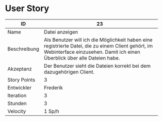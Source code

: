 # User Story

| ID         |23|
|-|-|
|Name        |Datei anzeigen|
|Beschreibung|Als Benutzer will ich die Möglichkeit haben eine registrierte Datei, die zu einem Client gehört, im Webinterface einzusehen. Damit ich einen Überblick über alle Dateien habe.|
|Akzeptanz   |Der Benutzer sieht die Dateien korrekt bei dem dazugehörigen Client.|
|Story Points|3|
|Entwickler  |Frederik|
|Iteration   |3|
|Stunden     |3|
|Velocity    |1 Sp/h|
